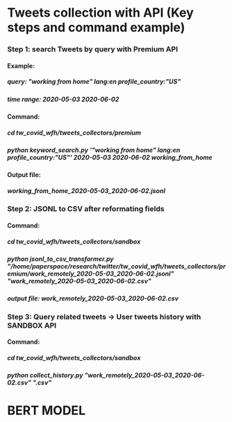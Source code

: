 
# Tweets collection with API (Key steps and command example)

### Step 1: search Tweets by query with Premium API

#### Example:  
##### query: "working from home" lang:en profile_country:"US" 
##### time range: 2020-05-03 2020-06-02 

#### Command: 
##### cd tw_covid_wfh/tweets_collectors/premium 
##### python keyword_search.py '"working from home" lang:en profile_country:"US"' 2020-05-03 2020-06-02 working_from_home 

#### Output file: 
##### working_from_home_2020-05-03_2020-06-02.jsonl 


### Step 2: JSONL to CSV after reformating fields

#### Command: 
##### cd tw_covid_wfh/tweets_collectors/sandbox 
##### python jsonl_to_csv_transformer.py "/home/paperspace/research/twitter/tw_covid_wfh/tweets_collectors/premium/work_remotely_2020-05-03_2020-06-02.jsonl" "work_remotely_2020-05-03_2020-06-02.csv"
##### output file: work_remotely_2020-05-03_2020-06-02.csv



### Step 3: Query related tweets -> User tweets history with SANDBOX API

#### Command: 
##### cd tw_covid_wfh/tweets_collectors/sandbox 
##### python collect_history.py "work_remotely_2020-05-03_2020-06-02.csv" "<outputname>.csv"



# BERT MODEL 
